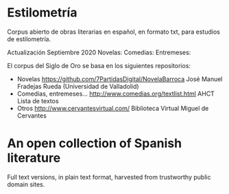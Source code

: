 # Estilometría
Corpus abierto de obras literarias en español, en formato txt, para estudios de estilometría.

Actualización Septiembre 2020
Novelas: 
Comedias:
Entremeses:

El corpus del Siglo de Oro se basa en los siguientes repositorios:

- Novelas https://github.com/7PartidasDigital/NovelaBarroca José Manuel Fradejas Rueda (Universidad de Valladolid)
- Comedias, entremeses... http://www.comedias.org/textlist.html AHCT Lista de textos
- Otros http://www.cervantesvirtual.com/ Biblioteca Virtual Miguel de Cervantes

# An open collection of Spanish literature

Full text versions, in plain text format, harvested from trustworthy public domain sites.
